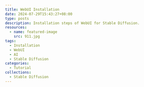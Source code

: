 ```yaml
---
title: WebUI Installation
date: 2024-07-29T15:43:27+08:00
type: posts
description: Installation steps of WebUI for Stable Diffusion.
resources:
  - name: featured-image
    src: 911.jpg
tags:
  - Installation
  - WebUI
  - AI
  - Stable Diffusion
categories:
  - Tutorial
collections:
  - Stable Diffusion
---
```

